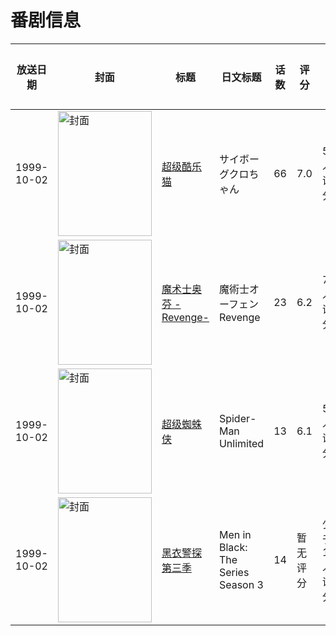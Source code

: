 # 番剧信息

|放送日期|封面|标题|日文标题|话数|评分|评分人数|
|---|---|---|---|---|---|---|
|1999-10-02|<img src="https://lain.bgm.tv/pic/cover/c/d8/ff/13813_RdD54.jpg" alt="封面" style="width:150px;height:200px;object-fit:cover;">|[超级酷乐猫](https://bangumi.tv/subject/13813)|サイボーグクロちゃん|66|7.0|501人评分|
|1999-10-02|<img src="https://lain.bgm.tv/pic/cover/c/32/b3/39065_iIqYm.jpg" alt="封面" style="width:150px;height:200px;object-fit:cover;">|[魔术士奥芬 -Revenge-](https://bangumi.tv/subject/39065)|魔術士オーフェンRevenge|23|6.2|72人评分|
|1999-10-02|<img src="https://lain.bgm.tv/pic/cover/c/9e/38/130132_gDiZY.jpg" alt="封面" style="width:150px;height:200px;object-fit:cover;">|[超级蜘蛛侠](https://bangumi.tv/subject/130132)|Spider-Man Unlimited|13|6.1|50人评分|
|1999-10-02|<img src="https://lain.bgm.tv/pic/cover/c/3e/11/289034_LjCnC.jpg" alt="封面" style="width:150px;height:200px;object-fit:cover;">|[黑衣警探 第三季](https://bangumi.tv/subject/289034)|Men in Black: The Series Season 3|14|暂无评分|少于10人评分|
